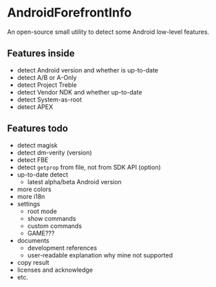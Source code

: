 # AndroidForefrontInfo
An open-source small utility to detect some Android low-level features.

## Features inside
- detect Android version and whether is up-to-date
- detect A/B or A-Only
- detect Project Treble
- detect Vendor NDK and whether up-to-date
- detect System-as-root
- detect APEX

## Features todo
- detect magisk
- detect dm-verity (version)
- detect FBE
- detect `getprop` from file, not from SDK API (option)
- up-to-date detect
  - latest alpha/beta Android version
- more colors
- more i18n
- settings
  - root mode
  - show commands
  - custom commands
  - GAME???
- documents
  - development references
  - user-readable explanation why mine not supported
- copy result
- licenses and acknowledge
- etc.
